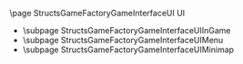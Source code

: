 \page StructsGameFactoryGameInterfaceUI UI
- \subpage StructsGameFactoryGameInterfaceUIInGame
- \subpage StructsGameFactoryGameInterfaceUIMenu
- \subpage StructsGameFactoryGameInterfaceUIMinimap
